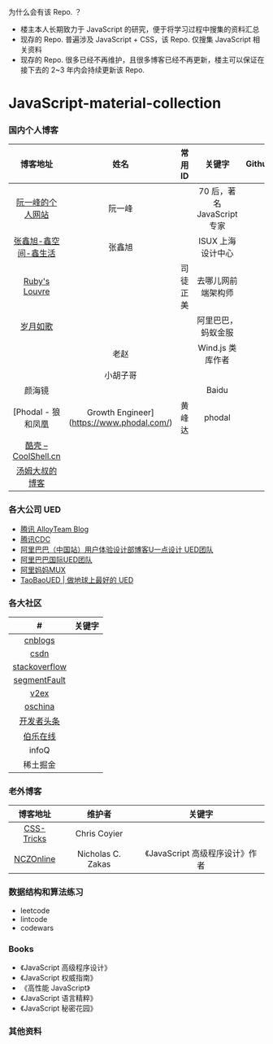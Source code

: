 为什么会有该 Repo. ？

- 楼主本人长期致力于 JavaScript 的研究，便于将学习过程中搜集的资料汇总
- 现存的 Repo. 普遍涉及 JavaScript + CSS，该 Repo. 仅搜集 JavaScript 相关资料
- 现存的 Repo. 很多已经不再维护，且很多博客已经不再更新，楼主可以保证在接下去的 2~3 年内会持续更新该 Repo.


# JavaScript-material-collection

### 国内个人博客

| 博客地址 | 姓名 | 常用 ID | 关键字 | Github | 微博 | 知乎 |
|:---:|:---:|:---:|:---:|:---:|:---:|:---:|
| [阮一峰的个人网站](http://www.ruanyifeng.com/home.html) | 阮一峰 |    | 70 后，著名 JavaScript 专家 |
| [张鑫旭-鑫空间-鑫生活](http://www.zhangxinxu.com/wordpress/) | 张鑫旭 |    | ISUX 上海设计中心 |
| [Ruby's Louvre](http://www.cnblogs.com/rubylouvre/) |  | 司徒正美   | 去哪儿网前端架构师 |
| [岁月如歌](https://lifesinger.wordpress.com/) |  |   | 阿里巴巴，蚂蚁金服 |
|  | 老赵 |  | Wind.js 类库作者 |
|  | 小胡子哥 |   | 
| 颜海镜 |  | | Baidu |
| [Phodal - 狼和凤凰 | Growth Engineer](https://www.phodal.com/) | 黄峰达 | phodal |
| [酷壳 – CoolShell.cn](http://coolshell.cn/) | 
| [汤姆大叔的博客](http://www.cnblogs.com/TomXu/) | 




### 各大公司 UED

- [腾讯 AlloyTeam Blog](http://www.alloyteam.com/)
- [腾讯CDC](http://cdc.tencent.com/)
- [阿里巴巴（中国站）用户体验设计部博客U一点设计 UED团队](http://www.aliued.cn/)
- [阿里巴巴国际UED团队](http://www.aliued.com/)
- [阿里妈妈MUX](http://mux.alimama.com/)
- [TaoBaoUED | 做地球上最好的 UED](http://ued.taobao.org/blog/)





### 各大社区

| # | 关键字 |
|:---:|:---:|
| [cnblogs]() |
| [csdn]() |
| [stackoverflow]() |
| [segmentFault]() |
| [v2ex]() |
| [oschina]() |
| [开发者头条]() |
| [伯乐在线]() |
| infoQ |
| 稀土掘金 | 



### 老外博客

| 博客地址 | 维护者 | 关键字 |
|:---:|:---:|:---:|
| [CSS-Tricks](https://css-tricks.com/) | Chris Coyier |
| [NCZOnline](https://www.nczonline.net/) | Nicholas C. Zakas | 《JavaScript 高级程序设计》作者 |




### 数据结构和算法练习

- leetcode
- lintcode
- codewars


### Books

- 《JavaScript 高级程序设计》
- 《JavaScript 权威指南》
- 《高性能 JavaScript》
- 《JavaScript 语言精粹》
- 《JavaScript 秘密花园》

### 其他资料
